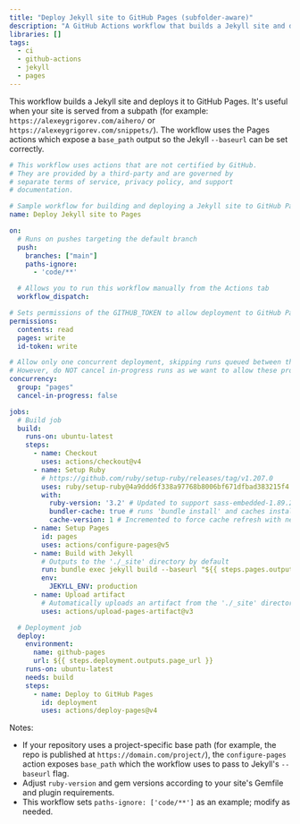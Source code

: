 ```yaml
---
title: "Deploy Jekyll site to GitHub Pages (subfolder-aware)"
description: "A GitHub Actions workflow that builds a Jekyll site and deploys it to GitHub Pages, handling base paths for subfolder deployments."
libraries: []
tags:
  - ci
  - github-actions
  - jekyll
  - pages
---
```


This workflow builds a Jekyll site and deploys it to GitHub Pages. It's useful when your site is served from a subpath (for example: `https://alexeygrigorev.com/aihero/` or `https://alexeygrigorev.com/snippets/`). The workflow uses the Pages actions which expose a `base_path` output so the Jekyll `--baseurl` can be set correctly.

```yaml
# This workflow uses actions that are not certified by GitHub.
# They are provided by a third-party and are governed by
# separate terms of service, privacy policy, and support
# documentation.

# Sample workflow for building and deploying a Jekyll site to GitHub Pages
name: Deploy Jekyll site to Pages

on:
  # Runs on pushes targeting the default branch
  push:
    branches: ["main"]
    paths-ignore:
      - 'code/**'

  # Allows you to run this workflow manually from the Actions tab
  workflow_dispatch:

# Sets permissions of the GITHUB_TOKEN to allow deployment to GitHub Pages
permissions:
  contents: read
  pages: write
  id-token: write

# Allow only one concurrent deployment, skipping runs queued between the run in-progress and latest queued.
# However, do NOT cancel in-progress runs as we want to allow these production deployments to complete.
concurrency:
  group: "pages"
  cancel-in-progress: false

jobs:
  # Build job
  build:
    runs-on: ubuntu-latest
    steps:
      - name: Checkout
        uses: actions/checkout@v4
      - name: Setup Ruby
        # https://github.com/ruby/setup-ruby/releases/tag/v1.207.0
        uses: ruby/setup-ruby@4a9ddd6f338a97768b8006bf671dfbad383215f4
        with:
          ruby-version: '3.2' # Updated to support sass-embedded-1.89.2
          bundler-cache: true # runs 'bundle install' and caches installed gems automatically
          cache-version: 1 # Incremented to force cache refresh with new Ruby version
      - name: Setup Pages
        id: pages
        uses: actions/configure-pages@v5
      - name: Build with Jekyll
        # Outputs to the './_site' directory by default
        run: bundle exec jekyll build --baseurl "${{ steps.pages.outputs.base_path }}"
        env:
          JEKYLL_ENV: production
      - name: Upload artifact
        # Automatically uploads an artifact from the './_site' directory by default
        uses: actions/upload-pages-artifact@v3

  # Deployment job
  deploy:
    environment:
      name: github-pages
      url: ${{ steps.deployment.outputs.page_url }}
    runs-on: ubuntu-latest
    needs: build
    steps:
      - name: Deploy to GitHub Pages
        id: deployment
        uses: actions/deploy-pages@v4
```

Notes:
- If your repository uses a project-specific base path (for example, the repo is published at `https://domain.com/project/`), the `configure-pages` action exposes `base_path` which the workflow uses to pass to Jekyll's `--baseurl` flag.
- Adjust `ruby-version` and gem versions according to your site's Gemfile and plugin requirements.
- This workflow sets `paths-ignore: ['code/**']` as an example; modify as needed.
